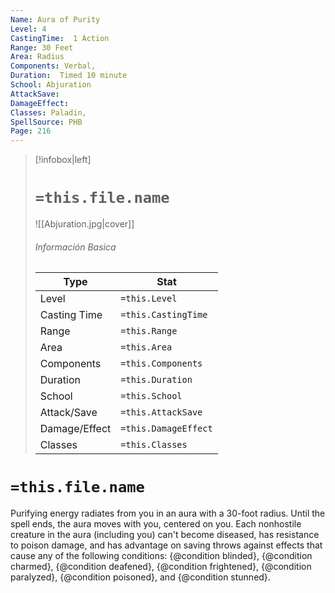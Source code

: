 ```yaml
---
Name: Aura of Purity
Level: 4
CastingTime:  1 Action 
Range: 30 Feet
Area: Radius
Components: Verbal, 
Duration:  Timed 10 minute
School: Abjuration
AttackSave: 
DamageEffect: 
Classes: Paladin, 
SpellSource: PHB
Page: 216
---
```


>[!infobox|left]
># `=this.file.name`
>![[Abjuration.jpg|cover]]
> ###### Información Basica
> Type |  Stat |
> ---|---|
> Level | `=this.Level` |
> Casting Time | `=this.CastingTime` |
> Range | `=this.Range` |
> Area | `=this.Area` |
> Components | `=this.Components` |
> Duration | `=this.Duration` |
> School | `=this.School` |
> Attack/Save | `=this.AttackSave` |
> Damage/Effect | `=this.DamageEffect` |
> Classes | `=this.Classes` |

# `=this.file.name`
Purifying energy radiates from you in an aura with a 30-foot radius. Until the spell ends, the aura moves with you, centered on you. Each nonhostile creature in the aura (including you) can&#x27;t become diseased, has resistance to poison damage, and has advantage on saving throws against effects that cause any of the following conditions: {@condition blinded}, {@condition charmed}, {@condition deafened}, {@condition frightened}, {@condition paralyzed}, {@condition poisoned}, and {@condition stunned}.



 


